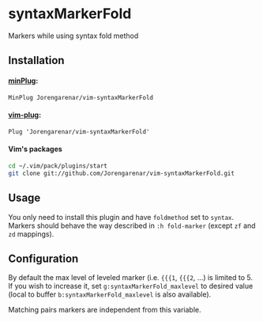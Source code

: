 syntaxMarkerFold
================

Markers while using syntax fold method

## Installation

#### [minPlug](https://github.com/Jorengarenar/minPlug):
```vim
MinPlug Jorengarenar/vim-syntaxMarkerFold
```

#### [vim-plug](https://github.com/junegunn/vim-plug):
```vim
Plug 'Jorengarenar/vim-syntaxMarkerFold'
```

#### Vim's packages
```bash
cd ~/.vim/pack/plugins/start
git clone git://github.com/Jorengarenar/vim-syntaxMarkerFold.git
```

## Usage

You only need to install this plugin and have `foldmethod` set to `syntax`.
Markers should behave the way described in `:h fold-marker` (except `zf`
and `zd` mappings).

## Configuration

By default the max level of leveled marker (i.e. `{{{1`, `{{{2`, ...) is limited
to 5. If you wish to increase it, set `g:syntaxMarkerFold_maxlevel` to desired
value (local to buffer `b:syntaxMarkerFold_maxlevel` is also available).

Matching pairs markers are independent from this variable.

